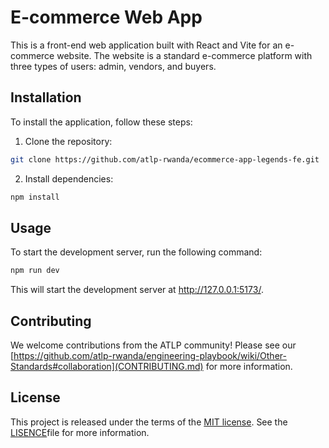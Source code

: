 # E-commerce Web App

This is a front-end web application built with React and Vite for an e-commerce website. The website is a standard e-commerce platform with three types of users: admin, vendors, and buyers.

## Installation

To install the application, follow these steps:

1. Clone the repository:

```bash
git clone https://github.com/atlp-rwanda/ecommerce-app-legends-fe.git
```

2. Install dependencies:

```bash
npm install
```

## Usage

To start the development server, run the following command:

```bash
npm run dev
```

This will start the development server at http://127.0.0.1:5173/.

## Contributing

We welcome contributions from the ATLP community! Please see our [https://github.com/atlp-rwanda/engineering-playbook/wiki/Other-Standards#collaboration](CONTRIBUTING.md) for more information.

## License

This project is released under the terms of the [MIT license](LICENSE). See the [LISENCE](LICENSE)file for more information.
